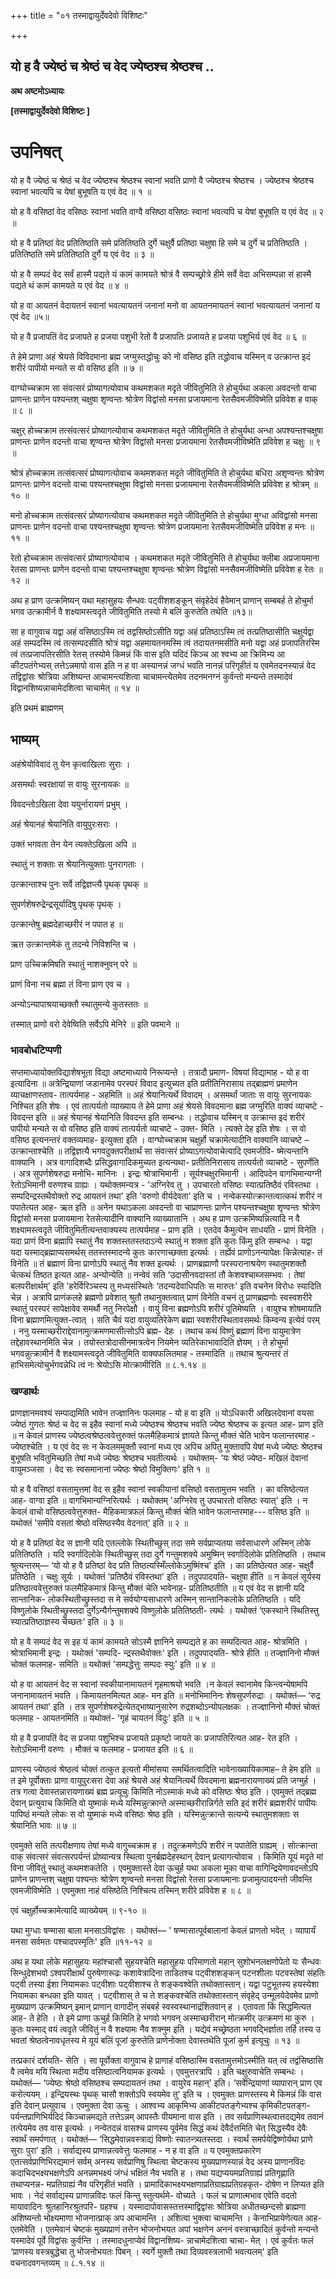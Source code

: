 +++
title = "०१ तस्माद्वायुर्देवदेवो विशिष्टः"

+++


## यो ह वै ज्येष्ठं च श्रेष्ठं च वेद ज्येष्ठश्च श्रेष्ठश्च ..

**अथ अष्टमोऽध्यायः**

**\[तस्माद्वायुर्देवदेवो विशिष्टः \]**

# **उपनिषत्**

यो ह वै ज्येष्ठं च श्रेष्ठं च वेद ज्येष्ठश्च श्रेष्ठश्च स्वानां भवति प्राणो वै ज्येष्ठश्च श्रेष्ठश्च । ज्येष्ठश्च श्रेष्ठश्च स्वानां भवत्यपि च येषां बुभूषति य एवं वेद ॥ १ ॥

यो ह वै वसिष्ठां वेद वसिष्ठः स्वानां भवति वाग्वै वसिष्ठा वसिष्ठः स्वानां भवत्यपि च येषां बुभूषति य एवं वेद ॥ २ ॥

यो ह वै प्रतिष्ठां वेद प्रतितिष्ठति समे प्रतितिष्ठति दुर्गे चक्षुर्वै प्रतिष्ठा चक्षुषा हि समे च दुर्गे च प्रतितिष्ठति । प्रतितिष्ठति समे प्रतितिष्ठति दुर्गे य एवं वेद ॥ ३ ॥

यो ह वै सम्पदं वेद सर्वं हास्मै पद्यते यं कामं कामयते श्रोत्रं वै सम्पच्छ्रोत्रे हीमे सर्वे वेदा अभिसम्पन्ना सं हास्मै पद्यते थं कामं कामयते य एवं वेद ॥ ४ ॥

यो ह वा आयतनं वेदायतनं स्वानां भवत्यायतनं जनानां मनो वा आयतनमायतनं स्वानां भवत्यायतनं जनानां य एवं वेद ॥५॥

यो ह वै प्रजापतिं वेद प्रजापते ह प्रजया पशुभी रेतो वै प्रजापतिः प्रजायते ह प्रजया पशुभिर्य एवं वेद ॥ ६ ॥

ते हेमे प्राणा अहं श्रेयसे विविदमाना ब्रह्म जग्मुस्तद्धोचुः को नो वसिष्ठ इति तद्धोवाच यस्मिन् व उत्क्रान्त इदं शरीरं पापीयो मन्यते स वो वसिष्ठ इति ॥ ७ ॥

वाग्घोच्चक्राम सा संवत्सरं प्रोष्यागत्योवाच कथमशकत मदृते जीवितुमिति ते होचुर्यथा अकला अवदन्तो वाचा प्राणन्तः प्राणेन पश्यन्तश् चक्षुषा शृण्वन्तः श्रोत्रेण विद्वांसो मनसा प्रजायमाना रेतसैवमजीविष्मेति प्रविवेश ह वाक् ॥ ८ ॥

चक्षुर् होच्चक्राम तत्संवत्सरं प्रोष्यागत्योवाच कथमशकत मदृते जीवितुमिति ते होचुर्यथा अन्धा अपश्यन्तश्चक्षुषा प्राणन्तः प्राणेन वदन्तो वाचा शृण्वन्त श्रोत्रेण विद्वांसो मनसा प्रजायमाना रेतसैवमजीविष्मेति प्रविवेश ह चक्षुः ॥ ९ ॥

श्रोत्रं होच्चक्राम तत्संवत्सरं प्रोष्यागत्योवाच कथमशकत मदृते जीवितुमिति ते होचुर्यथा बधिरा अशृण्वन्तः श्रोत्रेण प्राणन्तः प्राणेन वदन्तो वाचा पश्यन्तश्चक्षुषा विद्वांसो मनसा प्रजायमाना रेतसैवमजीविष्मेति प्रविवेश ह श्रोत्रम् ॥ १० ॥

मनो होच्चक्राम तत्संवत्सरं प्रोष्यागत्योवाच कथमशकत मदृते जीवितुमिति ते होचुर्यथा मुग्धा अविद्वांसो मनसा प्राणन्तः प्राणेन वदन्तो वाचा पश्यन्तश्चक्षुषा शृण्वन्तः श्रोत्रेण प्रजायमाना रेतसैवमजीविष्मेति प्रविवेश ह मनः ॥ ११ ॥

रेतो होच्चक्राम तत्संवत्सरं प्रोष्यागत्योवाच । कथमशकत मदृते जीवितुमिति ते होचुर्यथा क्लीबा अप्रजायमाना रेतसा प्राणन्तः प्राणेन वदन्तो वाचा पश्यन्तश्चक्षुषा शृण्वन्तः श्रोत्रेण विद्वांसो मनसैवमजीविष्मेति प्रविवेश ह रेतः ॥ १२ ॥

अथ ह प्राण उत्क्रमिष्यन् यथा महासुहयः सैन्धवः पट्वीशशङ्कून् संवृहेदेवं हैवेमान् प्राणान् सम्बबर्ह ते होचुर्मा भगव उत्क्रामीर्न वै शक्ष्यामस्त्वदृते जीवितुमिति तस्यो मे बलिं कुरुतेति तथेति ॥१३॥

सा ह वागुवाच यद्वा अहं वसिष्ठाऽस्मि त्वं तद्वसिष्ठोऽसीति यद्वा अहं प्रतिष्ठाऽस्मि त्वं तत्प्रतिष्ठासीति चक्षुर्यद्वा अहं सम्पदस्मि त्वं तत्सम्पदसीति श्रोत्रं यद्वा अहमायतनमस्मि त्वं तदायतनमसीति मनो यद्वा अहं प्रजापतिरस्मि त्वं तत्प्रजापतिरसीति रेतस् तस्योमे किमन्नं किं वास इति यदिदं किञ्च आ श्वभ्य आ क्रिमिभ्य आ कीटपतंगेभ्यस् तत्तेऽन्नमापो वास इति न ह वा अस्यानन्नं जग्धं भवति नानन्नं परिगृहीतं य एवमेतदनस्यान्नं वेद तद्विद्वांसः श्रोत्रिया अशिष्यन्त आचामन्त्यशित्वा चाचामन्त्येतमेव तदनमनग्नं कुर्वन्तो मन्यन्ते तस्मादेवं विद्वानशिष्यन्नाचामेदशित्वा चाचामेत् ॥ १४ ॥

इति प्रथमं ब्राह्मणम्

## **भाष्यम्**

अहंश्रेयोविवादं तु येन कृत्वाखिलाः सुराः ।

असमर्थाः स्वरक्षायां स वायुः सुरनायकः ॥

विवदन्तोऽखिला देवा ययुर्नारायणं प्रभुम् ।

अहं श्रेयानहं श्रेयानिति वायुपुरःसराः ।

उक्तं भगवता तेन येन त्यक्तेऽखिला अपि ॥

स्थातुं न शक्ताः स श्रेयानित्युक्ताः पुनरागताः ।

उत्क्रान्ताश्च पुनः सर्वे तद्विज्ञप्त्यै पृथक् पृथक् ॥

सुपर्णशेषरुद्रेन्द्रसूर्यादिषु पृथक् पृथक् ।

उत्क्रान्तेषु ब्रह्मदेहाच्छरीरं न पपात ह ॥

ऋत उत्क्रान्तमेकं तु तदन्ये निविशन्ति च ।

प्राण उच्चिक्रमिषति स्थातुं नाशक्नुवन् परे ॥

प्राणं विना नच ब्रह्मा तं विना प्राण एव च ।

अन्योऽन्यापाश्रयाच्छक्तौ स्थातुमन्ये कुतस्ततः ॥

तस्मात् प्राणो वरो देवेष्विति सर्वेऽपि मेनिरे ॥ इति पवमाने ॥

### **भावबोधटिप्पणी**

सप्तमाध्यायोक्तविद्याशेषभूता विद्या अष्टमाध्याये निरूप्यन्ते । तत्रादौ प्रमाण- विषयां विद्यामाह - यो ह वा इत्यादिना ॥ अत्रेन्द्रियाणां जडानामेव परस्परं विवाद इत्युच्यत इति प्रतीतिनिरासाय तद्ब्राह्मणं प्रमाणेन व्याचक्षाणस्ताव- तात्पर्यमाह - अहमिति ॥ अहं श्रेयानित्यर्थे विवादम् । असमर्थां जाताः स वायुः सुरनायकः निश्चित इति शेषः । एवं तात्पर्यतो व्याख्याय ते हेमे प्राणा अहं श्रेयसे विवदमाना ब्रह्म जग्मुरिति वाक्यं व्याचष्टे - विवदन्त इति ॥ अहं श्रेयानहं श्रेयानिति विवदन्त इति सम्बन्धः । तद्धोवाच यस्मिन् व उत्क्रान्त इदं शरीरं पापीयो मन्यते स वो वसिष्ठ इति वाक्यं तात्पर्यतो व्याचष्टे - उक्त- मिति ।
त्यक्ते देह इति शेषः । स वो वसिष्ठ इत्यनन्तरं वक्तव्यमाह- इत्युक्ता इति । वाग्घोच्चक्राम चक्षुर्हो चक्रामेत्यादीनि वाक्यानि व्याचष्टे – उत्क्रान्ताश्चेति ॥ तद्विज्ञत्यै भगवदुक्तपरीक्षार्थं सा संवत्सरं प्रोष्याऽगत्योवाचेत्यादि एवमजीवि- ष्मेत्यन्तानि वाक्यानि । अत्र वागादिशब्दैः प्रसिद्धवागादिकमुच्यत इत्यन्यथा- प्रतीतिनिरासाय तात्पर्यतो व्याचष्टे - सुपर्णेति । अत्र सुपर्णशेषरुद्रा मनोभि- मानिनः । इन्द्रः श्रोत्राभिमानी । सूर्यश्चक्षुरभिमानी । आदिपदेन वागभिमान्यग्नी रेतोऽभिमानी वरुणश्च ग्राह्यः । यथोक्तमन्यत्र - 'अग्निरेव तु । उपचारतो वसिष्ठः स्यात्प्रतिष्ठैवं रविस्तथा । सम्पदिन्द्रस्तथैवोक्तो रुद्र आयतनं तथा' इति 'वरुणो वीर्यदेवता' इति च । नन्वेकस्योत्क्रान्तत्वात्कथं शरीरं न पपातेत्यत आह- ऋत इति ॥ अनेन यथाऽकला अवदन्तो वा चाप्राणन्तः प्राणेन पश्यन्तश्चक्षुषा शृण्वन्तः श्रोत्रेण विद्वांसो मनसा प्रजायमाना रेतसेत्यादीनि वाक्यानि व्याख्यातानि । अथ ह प्राण उत्क्रमिष्यन्नित्यादि न वै शक्ष्यामस्त्वदृते जीवितुमितीत्यन्तवाक्यस्य तात्पर्यमाह - प्राण इति । एतदेव कैमुत्येन साधयति - प्राणं विनेति । यदा प्राणं विना ब्रह्मापि स्थातुं नैव शक्तस्ततस्तदाऽन्ये स्थातुं न शक्ता इति कुतः किंमु इति सम्बन्धः । यद्वा यदा यस्माद्ब्रह्माप्यसमर्थस् ततस्तस्मादन्ये कुतः कारणाच्छक्ता इत्यर्थः । तर्ह्येवं प्राणोऽनन्यापेक्षः किन्नेत्याह- तं विनेति ॥ तं ब्रह्माणं विना प्राणोऽपि स्थातुं नैव शक्त इत्यर्थः । प्राणब्रह्माणौ परस्परानाश्रयेण स्थातुमशक्तौ चेत्कथं तिष्ठत इत्यत आह- अन्योन्येति ॥ नन्वेवं सति ‘उदासीनवदास्तां तौ केशवश्चाब्जसम्भवः । तेषां बलपरीक्षार्थम्' इति 'हरेर्विरिञ्चस्य तु मध्यसंस्थितेः ‘तदन्यदेवाधिपतिः स मारुतः' इति वचनेन विरोधः स्यादिति चेन्न । अत्रापि प्राणंकलहे ब्रह्मणो प्रवेशात् श्रुतौ तथानुक्तत्वात् प्राणं विनेति वचनं तु प्राणब्रह्मणोः स्वस्वशरीरे स्थातुं परस्परं सापेक्षावेव समर्थौ नतु निरपेक्षौ । वायुं विना ब्रह्मणोऽपि शरीरं पूतिमेष्यति । वायुश्च शोषमायाति विना ब्रह्माणमित्युक्त-त्वात् । सति चैवं यदा वायुव्यतिरेकेण ब्रह्मा स्वशरीरस्थितावसमर्थः किम्वन्य इत्येवं परम् । ननु यस्माच्छरीराद्देवानामुत्क्रमणमासीत्सोऽपि ब्रह्म- देहः । तथाच कथं विष्णुं ब्रह्माणं विना वायुमात्रेण तद्देहावस्थानमिति चेन्न । तयोस्तत्रोदासीनमात्रत्वेन नियमेन व्यतिरेकाभावादिति ज्ञेयम् । ते होचुर्मा भगवन्नुत्क्रामीर्न वै शक्ष्यामस्त्वदृते जीवितुमिति वाक्यफलितमाह - तस्मादिति ॥ तथाच श्रुत्यन्तरं तं हाभिसमेत्योचुर्भगवन्नेधि त्वं नः श्रेयोऽसि मोत्क्रामीरिति ॥ ८.१.१४ ॥

### **खण्डार्थः**

प्राणज्ञानमवश्यं सम्पाद्यमिति भावेन तज्ज्ञानिनः फलमाह - यो ह वा इति ॥ योऽधिकारी अखिलदेवानां वयसा ज्येष्ठं गुणतः श्रेष्ठं च वेद स इहैव स्वानां मध्ये ज्येष्ठश्च श्रेष्ठश्च भवति ज्येष्ठ श्रेष्ठश्च क इत्यत आह- प्राण इति ॥ न केवलं प्राणस्य ज्येष्ठत्वश्रेष्ठत्ववेत्तुरुक्तं फलमैहिकमात्रं ज्ञायते किन्तु मौक्तं चेति भावेन फलान्तरमाह - ज्येष्ठश्चेति । य एवं वेद सः न केवलममुक्तौ स्वानां मध्य एव अपिच अपितु मुक्तावपि येषां मध्ये ज्येष्ठः श्रेष्ठश्च बुभूषति भवितुमिच्छति तेषां मध्ये ज्येष्ठः श्रेष्ठश्च भवतीत्यर्थः । यथोक्तम्- ‘यः श्रेष्ठं ज्येष्ठ- मखिलं देवानां वायुमञ्जसा । वेद सः स्वसमानानां ज्येष्ठः श्रेष्ठो विमुक्तिगः' इति १ ॥

यो ह वै वसिष्ठां वसतामुत्तमां वेद स इहैव स्वानां स्वकीयानां वसिष्ठो वसतामुत्तम भवति । का वसिष्ठेत्यत आह- वाग्वा इति ॥ वागभिमान्यग्निरित्यर्थः । यथोक्तम् 'अग्निरेव तु उपचारतो वसिष्ठः स्यात्' इति । न केवलं वाचो वसिष्ठत्ववेत्तुरुक्त- मैहिकमात्रफलं किन्तु मौक्तं चेति भावेन फलान्तरमाह--- वसिष्ठ इति ॥ यथोक्तं 'समीपे वसतां श्रेष्ठो वसिष्ठस्यैव वेदनात्' इति ॥ २ ॥

यो ह वै प्रतिष्ठां वेद स ज्ञानी यदि एतल्लोके स्थितीच्छुस् तदा समे सर्वप्राप्यतया सर्वसाधारणे अस्मिन् लोके प्रतितिष्ठति । यदि स्वर्गादिलोके स्थितीच्छुस् तदा दुर्गे गन्तुमशक्ये अमुष्मिन् स्वर्गादिलोके प्रतितिष्ठति । तथाच श्रुत्यन्तरम्— ‘यो यो ह वै प्रतिष्ठां वेद प्रति तिष्ठत्यस्मिँल्लोकेऽमुष्मिंश्च' इति । का प्रतिष्ठेत्यत आह- चक्षुर्वै प्रतिष्ठेति । चक्षुः सूर्यः । यथोक्तं 'प्रतिष्ठैवं रविस्तथा' इति । तदुपपादयति- चक्षुषा हीति ॥ न केवलं सूर्यस्य प्रतिष्ठात्ववेत्तुरुक्तं फलमैहिकमात्रं किन्तु मौक्तं चेति भावेनाह- प्रतितिष्ठतीति ॥ य एवं वेद स ज्ञानी यदि सान्तानिक- लोकस्थितीच्छ्रुस्तदा स मे सर्वयोग्यसाधारणे अस्मिन् सान्तानिकलोके प्रतितिष्ठति । यदि विष्णुलोके स्थितीच्छ्रुस्तदा दुर्गेऽन्यैर्गन्तुमशक्ये विष्णुलोके प्रतितिष्ठती- त्यर्थः । यथोक्तं ‘एकस्थाने स्थितिस्तु स्यात्प्रतिष्ठाज्ञस्य चेच्छतः' इति ॥ ३ ॥

यो ह वै सम्पदं वेद स इह यं कामं कामयते सोऽस्मै ज्ञानिने सम्पद्यते ह का सम्पदित्यत आह- श्रोत्रमिति । श्रोत्राभिमानी इन्द्रः । यथोक्तं 'सम्पदि- न्द्रस्तथैवोक्तः' इति । तदुपपादयति- श्रोत्रे हीति ॥ तज्ज्ञानिनो मौक्तं चोक्तं फलमाह- समिति ॥ यथोक्तं 'सम्पद्धेत्तुः सम्पदः स्युः' इति ॥ ४ ॥

यो ह वा आयतनं वेद स स्वानां स्वकीयानामायतनं गृहमाश्रयो भवति ।न केवलं स्वानामेव किन्त्वन्येषामपि जनानामायतनं भवति । किमायतनमित्यत आह- मन इति ॥ मनोभिमानिनः शेषसुपर्णरुद्राः । यथोक्तं— ‘रुद्र आयतनं तथा' इति । तत्र सुपर्णशेषरुद्रेत्येतद्भाष्यानुसारेण रुद्रशब्दोऽन्योपलक्षकः । तज्ज्ञानिनो मौक्तं चोक्तं फलमाह - आयतनमिति ॥ यथोक्तं- 'गृहं चायतनं विदुः' इति ॥ ५ ॥

यो ह वै प्रजापतिं वेद स प्रजया पशुभिश्च प्रजायते प्रकृष्टो जायते कः प्रजापतिरित्यत आह- रेत इति । रेतोऽभिमानी वरुणः । मौक्तं च फलमाह - प्रजायत इति ॥ ६ ॥

प्राणस्य ज्येष्ठत्वं श्रेष्ठत्वं चोक्तं तत्कुत इत्यतो मीमांसया समर्थितत्वादिति भावेनाख्यायिकामाह– ते हेम इति ॥ त इमे पूर्वोक्ताः प्राणा वायुपुरःसरा देवा अहं श्रेयसे अहं श्रेयानित्यर्थे विवदमाना ब्रह्मनारायणाख्यं प्रति जग्मुर्ह । तत्र गत्वा देवास्तन्नारायणाख्यं ब्रह्म प्रत्यूचुः किमिति नोऽस्माकं मध्ये को वसिष्ठः श्रेष्ठ इति । एवमुक्तं तद्ब्रह्म देवान् प्रत्युवाच किमिति वो युष्माकं मध्ये यस्मिन्नुत्क्रान्ते अस्माच्छरीरान्निर्गते सति इदं शरीरं ब्रह्मशरीरं पापीयः पापिष्ठं मन्यते लोकः स वो युष्माकं मध्ये वसिष्ठः श्रेष्ठ इति । यस्मिन्नुत्क्रान्ते सत्यन्ये स्थातुमशक्ताः स श्रेयानिति भावः ॥ ७ ॥

एवमुक्ते सति तत्परीक्षणाय तेषां मध्ये वागुच्चक्राम ह । तदुत्क्रमणेऽपि शरीरं न पपातेति ग्राह्यम् । सोत्क्रान्ता वाक् संवत्सरं संवत्सरपर्यन्तं प्रोष्यान्यत्र स्थित्वा पुनर्ब्रह्मदेहस्थान् देवान् प्रत्यागत्योवाच । किमिति यूयं मदृते मां विना जीवितुं स्थातुं कथमशकतेति । एवमुक्तास्ते देवा ऊचुर्ह यथा अकला मूका वाचा वागिन्द्रियेणावदन्तोऽपि प्राणेन प्राणन्तश् चक्षुषा पश्यन्तः श्रोत्रेण शृण्वन्तो मनसा विद्वांसो रेतसा प्रजायमानाः प्रजामुत्पादयन्तो जीवन्ति एवमजीविष्मेति । एवमुक्ता नाहं वसिष्ठेति निश्चित्य तस्मिन् शरीरे प्रविवेश ह ॥ ८ ॥

एवं चक्षुर्होच्चक्रामेत्यादि व्याख्येयम् ॥ ९-१० ॥

यथा मुग्धाः षण्मासा बाला मनसाऽविद्वांसः । यथोक्तं— ' षण्मासात्पूर्वबालानां केवलं प्राणतो भवेत् । व्यापार्यं मनसा सर्वमतः पश्चादपस्मृतिः' इति ॥११-१२ ॥

अथ ह यथा लोके महासुहयः महांश्चासौ सुहयश्चेति महासुहयः परिमाणतो महान् सुशोभनलक्षणोपेतो यः सैन्धवः सिन्धुदेशभवो ऽश्वपरीक्षार्थं पुरुषेणारूढः कशावेत्रादिना ताडितश्च पट्वीशशङ्कन् पटनशीलाः पटवस्तेषां संहतिः पट्वी तस्या ईशा नियामकाः पट्वीशाः पट्वीशाश्च ते शङ्कवश्वेति तथोक्तास्तान्। यद्वा पटुभूतस्य हयस्येशा नियामका बन्धका इति यावत् । पट्वीशास् ते च ते शङ्कवश्चेति तथोक्तास्तान् संवृहेद् उन्मूलयेदेवमेव प्राणो मुख्यप्राण उत्क्रमिष्यन् इमान् प्राणान् वागादीन् संबबर्ह स्वस्वस्थानाद्रंशितवान् ह । एतावता किं सिद्धमित्यत आह- ते हेति । ते इमे प्राणा ऊचुर्ह किमिति हे भगवो भगवन् अस्माच्छरीरान् मोत्क्रमीर् उत्क्रमणं मा कुरु । कुतः यस्माद् वयं त्वदृते जीवितुं न वै शक्ष्यामः नैव शक्नुम इति । यद्येवं मच्छ्रेष्ठता भगवद्भिर्ज्ञाता तर्हि तस्य उ भवतां श्रेष्ठत्वेनावधृतस्य मे यूयं बलिं पूजां कुरुतेति प्राणेनोक्ता देवास्तथेति पूजां कुर्म इत्यूचुः ॥ १३ ॥

तत्प्रकारं दर्शयति- सेति । सा पूर्वोक्ता वागुवाच हे प्राणाहं वसिष्ठास्मि वसतामुत्तमोऽस्मीति यत् त्वं तद्वंसिष्ठासि वै त्वमेव मयि स्थित्वा मदीय वसिष्ठात्वनियामक इत्यर्थः । एवमुत्तरत्रापि । इति चक्षुरुवाचेति सम्बन्धः । यथोक्तं— ‘ज्येष्ठः श्रेष्ठो वसिष्ठश्च सम्पदायतनं तथा । वायुरेव महान्' इति। ‘सर्वेन्द्रियाणां व्यापारान् प्राण एव करोत्ययम् । इन्द्रियस्थः पृथक् चासौ शक्तोऽपि स्वयमेव तु' इति च । एवमुक्तः प्राणस्तस्य मे किमन्नं किं वास इति देवान् प्रत्युवाच । एवमुक्ता देवा ऊचुः । आश्वभ्य आकृमिभ्य आकीटपतङ्गेभ्यश्च कृमिकीटपतङ्ग- पर्यन्तप्राणिभिर्यदिदं किञ्चान्नमद्यते तत्तेऽन्नम् आपस्तैः पीयमाना वास इति । तव सर्वप्राणिस्थत्वात्तदद्यमेव तवानं तत्पेयमेव तव वास इत्यर्थः । नन्वेतदन्नं वासश्च प्राणस्य पूर्वमेव सिद्धं कथं देवैर्दत्तमिति चेत् सिद्धस्यैव देवैः स्वार्थं समर्पणात् । यथोक्तं— ‘सिद्धमेवान्नवस्त्राद्यं विष्णोः स्वातन्त्र्यतस्तदा । स्वार्थं समर्पयेद्विष्णोर्यथा प्राणे सुराः पुरा' इति । सर्वाद्यस्य प्राणान्नत्ववेत्तुः फलमाह - न ह वा इति ॥ य एवमुक्तप्रकारेण एतत्सर्वप्राणिभिरद्यमानं सर्वम् अनस्य सर्वप्राणिषु स्थित्वा चेष्टकस्य मुख्यप्राणस्यान्नं वेद अस्य प्राणानविदः कदाचिदभक्ष्यभक्षणेऽपि अनन्नमभक्ष्यं जंग्धं भक्षितं नैव भवति ह । तथा यद्यप्ययमप्रतिग्राह्यं प्रतिगृह्णाति तथाप्यनन्न- मप्रतिग्राह्यं नैव परिगृहीतं भवति । प्रामादिकाभक्ष्यभक्षणाप्रतिग्राह्यप्रतिग्रहकृत- दोषेण न लिप्यत इति भावः । नेदं सर्वाद्यस्य प्राणान्नविदः फलं किन्तु स्तुत्यर्थमे- वोच्यते । फलं च प्राणात्मभाव एवेति वदतो मायावादिनः श्रुतहानिरश्रुतपरि- ग्रहश्च । यस्मादापोवासस्तत्तस्माद्विद्वांसः श्रोत्रिया अधीतच्छन्दसो ब्राह्मणा अशिष्यन्तो भोक्ष्यमाणा भोजनात्प्राक् अप आचामन्ति । अशित्वा भुक्त्वा चाचामन्ति । केनाभिप्रायेणेत्यत आह- एतमेवेति । एतमेवानं चेष्टकं मुख्यप्राणं तत्तेन भोजनोभयत अपां भक्षणेन अननं वस्त्राच्छादितं कुर्वन्तो मन्यन्ते यस्मादेवं पूर्वे विद्वांसः कुर्वन्ति । तस्मादधुनाप्येवं विद्वानशिष्य- न्नाचामेदशित्वा चाचा- मेत् । एवं कुर्वतः फलं ‘प्राणस्य वस्त्रबुद्धेचा तु भोजनोभयतः पिबन् । स्वर्गे मुक्तौ तथा दिव्यवस्त्रलाभी भवत्यलम्' इति वचनादवगन्तव्यम् ॥ ८.१.१४ ॥

